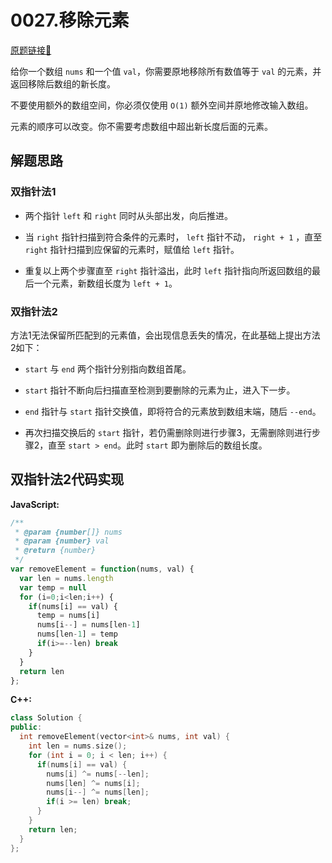 # 0027.移除元素
[原题链接🔗](https://leetcode-cn.com/problems/remove-element/)  

给你一个数组 `nums` 和一个值 `val`，你需要原地移除所有数值等于 `val` 的元素，并返回移除后数组的新长度。

不要使用额外的数组空间，你必须仅使用 `O(1)` 额外空间并原地修改输入数组。

元素的顺序可以改变。你不需要考虑数组中超出新长度后面的元素。

## 解题思路

### 双指针法1

  - 两个指针 `left` 和 `right` 同时从头部出发，向后推进。

  - 当 `right` 指针扫描到符合条件的元素时， `left` 指针不动， `right + 1` ，直至 `right` 指针扫描到应保留的元素时，赋值给 `left` 指针。

  - 重复以上两个步骤直至 `right` 指针溢出，此时 `left` 指针指向所返回数组的最后一个元素，新数组长度为 `left + 1`。

### 双指针法2

方法1无法保留所匹配到的元素值，会出现信息丢失的情况，在此基础上提出方法2如下：

  - `start` 与 `end` 两个指针分别指向数组首尾。
  
  - `start` 指针不断向后扫描直至检测到要删除的元素为止，进入下一步。

  - `end` 指针与 `start` 指针交换值，即将符合的元素放到数组末端，随后 `--end`。

  - 再次扫描交换后的 `start` 指针，若仍需删除则进行步骤3，无需删除则进行步骤2，直至 `start > end`。此时 `start` 即为删除后的数组长度。

## 双指针法2代码实现

**JavaScript:**
```javascript
/**
 * @param {number[]} nums
 * @param {number} val
 * @return {number}
 */
var removeElement = function(nums, val) {
  var len = nums.length
  var temp = null
  for (i=0;i<len;i++) {
    if(nums[i] == val) {
      temp = nums[i]
      nums[i--] = nums[len-1]
      nums[len-1] = temp
      if(i>=--len) break
    }
  }
  return len
};
```

**C++:**
```C++
class Solution {
public:
  int removeElement(vector<int>& nums, int val) {
    int len = nums.size();
    for (int i = 0; i < len; i++) {
      if(nums[i] == val) {
        nums[i] ^= nums[--len];
        nums[len] ^= nums[i];
        nums[i--] ^= nums[len];
        if(i >= len) break;
      }
    }
    return len;
  }
};
```
